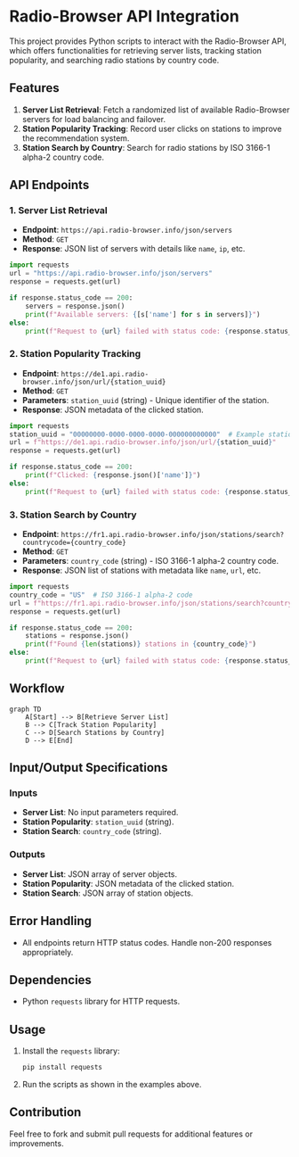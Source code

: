 # Radio-Browser API Integration

This project provides Python scripts to interact with the Radio-Browser API, which offers functionalities for retrieving server lists, tracking station popularity, and searching radio stations by country code.

## Features

1. **Server List Retrieval**: Fetch a randomized list of available Radio-Browser servers for load balancing and failover.
2. **Station Popularity Tracking**: Record user clicks on stations to improve the recommendation system.
3. **Station Search by Country**: Search for radio stations by ISO 3166-1 alpha-2 country code.

## API Endpoints

### 1. Server List Retrieval
- **Endpoint**: `https://api.radio-browser.info/json/servers`
- **Method**: `GET`
- **Response**: JSON list of servers with details like `name`, `ip`, etc.

```python
import requests
url = "https://api.radio-browser.info/json/servers"
response = requests.get(url)

if response.status_code == 200:
    servers = response.json()
    print(f"Available servers: {[s['name'] for s in servers]}")
else:
    print(f"Request to {url} failed with status code: {response.status_code}")
```

### 2. Station Popularity Tracking
- **Endpoint**: `https://de1.api.radio-browser.info/json/url/{station_uuid}`
- **Method**: `GET`
- **Parameters**: `station_uuid` (string) - Unique identifier of the station.
- **Response**: JSON metadata of the clicked station.

```python
import requests
station_uuid = "00000000-0000-0000-0000-000000000000"  # Example station UUID
url = f"https://de1.api.radio-browser.info/json/url/{station_uuid}"
response = requests.get(url)

if response.status_code == 200:
    print(f"Clicked: {response.json()['name']}")
else:
    print(f"Request to {url} failed with status code: {response.status_code}")
```

### 3. Station Search by Country
- **Endpoint**: `https://fr1.api.radio-browser.info/json/stations/search?countrycode={country_code}`
- **Method**: `GET`
- **Parameters**: `country_code` (string) - ISO 3166-1 alpha-2 country code.
- **Response**: JSON list of stations with metadata like `name`, `url`, etc.

```python
import requests
country_code = "US"  # ISO 3166-1 alpha-2 code
url = f"https://fr1.api.radio-browser.info/json/stations/search?countrycode={country_code}"
response = requests.get(url)

if response.status_code == 200:
    stations = response.json()
    print(f"Found {len(stations)} stations in {country_code}")
else:
    print(f"Request to {url} failed with status code: {response.status_code}")
```

## Workflow

```mermaid
graph TD
    A[Start] --> B[Retrieve Server List]
    B --> C[Track Station Popularity]
    C --> D[Search Stations by Country]
    D --> E[End]
```

## Input/Output Specifications

### Inputs
- **Server List**: No input parameters required.
- **Station Popularity**: `station_uuid` (string).
- **Station Search**: `country_code` (string).

### Outputs
- **Server List**: JSON array of server objects.
- **Station Popularity**: JSON metadata of the clicked station.
- **Station Search**: JSON array of station objects.

## Error Handling
- All endpoints return HTTP status codes. Handle non-200 responses appropriately.

## Dependencies
- Python `requests` library for HTTP requests.

## Usage
1. Install the `requests` library:
   ```bash
   pip install requests
   ```
2. Run the scripts as shown in the examples above.

## Contribution
Feel free to fork and submit pull requests for additional features or improvements.
